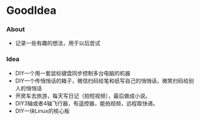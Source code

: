# GoodIdea

### About
- 记录一些有趣的想法，用于以后尝试

### Idea
- DIY一个用一套鼠标键盘同步控制多台电脑的机器
- DIY一个传悄悄话的箱子，微信扫码给笔和纸写自己的悄悄话，微笑扫码给别人的悄悄话
- 开房车去旅游，每天写日记（拍短视频），最后做成小说。
- DIY3轴或者4轴飞行器，有遥控器，能拍视频，远程取快递。
- DIY一块Linux的核心板
